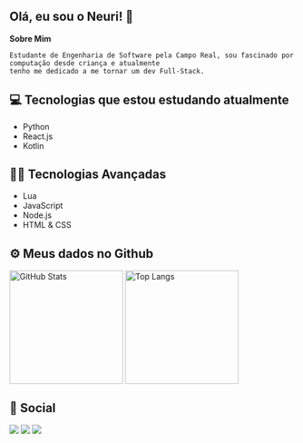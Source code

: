 ## Olá, eu sou o Neuri! 👋

**Sobre Mim**
```
Estudante de Engenharia de Software pela Campo Real, sou fascinado por computação desde criança e atualmente 
tenho me dedicado a me tornar um dev Full-Stack.
```

## 💻 Tecnologias que estou estudando atualmente 
 - Python
 - React.js
 - Kotlin

## 👨‍💻 Tecnologias Avançadas
 - Lua
 - JavaScript
 - Node.js
 - HTML & CSS

## ⚙️ Meus dados no Github 
  
<img align="center" alt="GitHub Stats" src="https://github-readme-stats.vercel.app/api?theme=tokyonight&username=Neurizinn&show_icons=true&include_all_commits=true&hide_border=true" height="200"/> <img align="center" alt="Top Langs" src="https://github-readme-stats.vercel.app/api/top-langs/?username=Neurizinn&layout=compact&exclude_repo=CZ3003-SSAD&hide_border=true&theme=tokyonight&langs_count=10" height="200"/>
  
## 📱 Social
  
  <div> 

  <a href="https://instagram.com/neuri.eduardo" target="_blank"><img src="https://img.shields.io/badge/-Instagram-%23E4405F?style=for-the-badge&logo=instagram&logoColor=white" target="_blank"></a>
  <a href = "mailto:neuridelima1@gmail.com"><img src="https://img.shields.io/badge/-Gmail-%23333?style=for-the-badge&logo=gmail&logoColor=white" target="_blank"></a>
  <a href="https://www.linkedin.com/in/neuri-eduardo-de-lima-68283315b/" target="_blank"><img src="https://img.shields.io/badge/-LinkedIn-%230077B5?style=for-the-badge&logo=linkedin&logoColor=white" target="_blank"></a>
